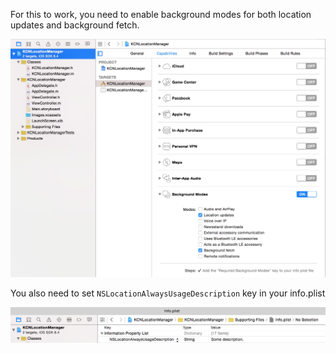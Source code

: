 For this to work, you need to enable background modes for both location updates and background fetch.

![capabilities](https://github.com/kevinnguy/KCNLocationManager/blob/master/Resources/capabilities.png)

You also need to set `NSLocationAlwaysUsageDescription` key in your info.plist

![info](https://github.com/kevinnguy/KCNLocationManager/blob/master/Resources/info.png)
